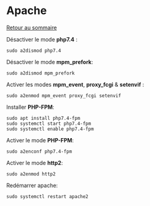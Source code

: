 # Apache

[Retour au sommaire](index.md)

Désactiver le mode **php7.4** :
```
sudo a2dismod php7.4 
```

Désactiver le mode **mpm_prefork**:
```
sudo a2dismod mpm_prefork
```

Activer les modes **mpm_event**, **proxy_fcgi** & **setenvif** :
```
sudo a2enmod mpm_event proxy_fcgi setenvif
```

Installer **PHP-FPM**:
```
sudo apt install php7.4-fpm 
sudo systemctl start php7.4-fpm
sudo systemctl enable php7.4-fpm
```

Activer le mode **PHP-FPM**:
```
sudo a2enconf php7.4-fpm
```

Activer le mode **http2**:
```
sudo a2enmod http2
```

Redémarrer apache:
```
sudo systemctl restart apache2
```
